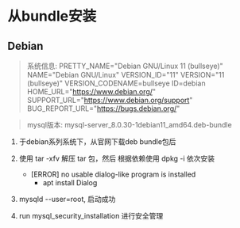 # 从bundle安装
## Debian
>系统信息:
PRETTY_NAME="Debian GNU/Linux 11 (bullseye)"
NAME="Debian GNU/Linux"
VERSION_ID="11"
VERSION="11 (bullseye)"
VERSION_CODENAME=bullseye
ID=debian
HOME_URL="https://www.debian.org/"
SUPPORT_URL="https://www.debian.org/support"
BUG_REPORT_URL="https://bugs.debian.org/"

> mysql版本:
mysql-server_8.0.30-1debian11_amd64.deb-bundle

1. 于debian系列系统下，从官网下载deb bundle包后
2. 使用 tar -xfv 解压 tar 包，然后 根据依赖使用 dpkg -i 依次安装
	- [ERROR] no usable dialog-like program is installed
		- apt install Dialog

3. mysqld --user=root, 启动成功
4. run mysql_security_installation 进行安全管理